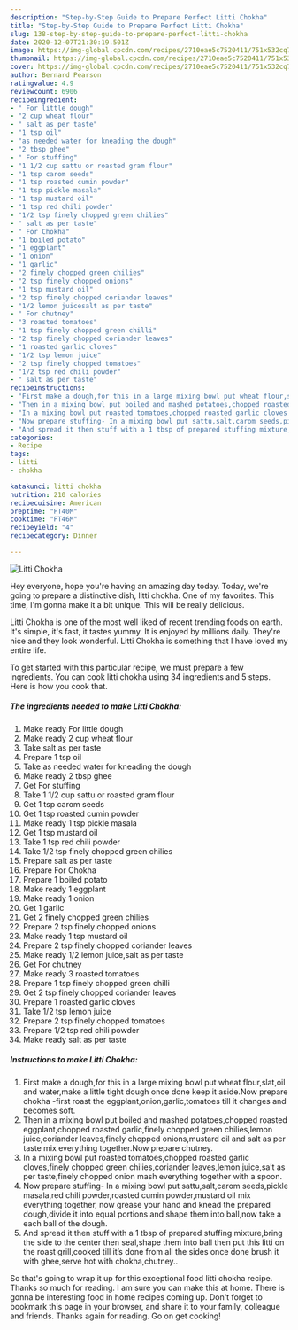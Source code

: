 ```yaml
---
description: "Step-by-Step Guide to Prepare Perfect Litti Chokha"
title: "Step-by-Step Guide to Prepare Perfect Litti Chokha"
slug: 138-step-by-step-guide-to-prepare-perfect-litti-chokha
date: 2020-12-07T21:30:19.501Z
image: https://img-global.cpcdn.com/recipes/2710eae5c7520411/751x532cq70/litti-chokha-recipe-main-photo.jpg
thumbnail: https://img-global.cpcdn.com/recipes/2710eae5c7520411/751x532cq70/litti-chokha-recipe-main-photo.jpg
cover: https://img-global.cpcdn.com/recipes/2710eae5c7520411/751x532cq70/litti-chokha-recipe-main-photo.jpg
author: Bernard Pearson
ratingvalue: 4.9
reviewcount: 6906
recipeingredient:
- " For little dough"
- "2 cup wheat flour"
- " salt as per taste"
- "1 tsp oil"
- "as needed water for kneading the dough"
- "2 tbsp ghee"
- " For stuffing"
- "1 1/2 cup sattu or roasted gram flour"
- "1 tsp carom seeds"
- "1 tsp roasted cumin powder"
- "1 tsp pickle masala"
- "1 tsp mustard oil"
- "1 tsp red chili powder"
- "1/2 tsp finely chopped green chilies"
- " salt as per taste"
- " For Chokha"
- "1 boiled potato"
- "1 eggplant"
- "1 onion"
- "1 garlic"
- "2 finely chopped green chilies"
- "2 tsp finely chopped onions"
- "1 tsp mustard oil"
- "2 tsp finely chopped coriander leaves"
- "1/2 lemon juicesalt as per taste"
- " For chutney"
- "3 roasted tomatoes"
- "1 tsp finely chopped green chilli"
- "2 tsp finely chopped coriander leaves"
- "1 roasted garlic cloves"
- "1/2 tsp lemon juice"
- "2 tsp finely chopped tomatoes"
- "1/2 tsp red chili powder"
- " salt as per taste"
recipeinstructions:
- "First make a dough,for this in a large mixing bowl put wheat flour,slat,oil and water,make a little tight dough once done keep it aside.Now prepare chokha -first roast the eggplant,onion,garlic,tomatoes till it changes and becomes soft."
- "Then in a mixing bowl put boiled and mashed potatoes,chopped roasted eggplant,chopped roasted garlic,finely chopped green chilies,lemon juice,coriander leaves,finely chopped onions,mustard oil and salt as per taste mix everything together.Now prepare chutney."
- "In a mixing bowl put roasted tomatoes,chopped roasted garlic cloves,finely chopped green chilies,coriander leaves,lemon juice,salt as per taste,finely chopped onion mash everything together with a spoon."
- "Now prepare stuffing- In a mixing bowl put sattu,salt,carom seeds,pickle masala,red chili powder,roasted cumin powder,mustard oil mix everything together, now grease your hand and knead the prepared dough,divide it into equal portions and shape them into ball,now take a each ball of the dough."
- "And spread it then stuff with a 1 tbsp of prepared stuffing mixture,bring the side to the center then seal,shape them into ball then put this litti on the roast grill,cooked till it’s done from all the sides once done brush it with ghee,serve hot with chokha,chutney.."
categories:
- Recipe
tags:
- litti
- chokha

katakunci: litti chokha 
nutrition: 210 calories
recipecuisine: American
preptime: "PT40M"
cooktime: "PT46M"
recipeyield: "4"
recipecategory: Dinner

---
```



![Litti Chokha](https://img-global.cpcdn.com/recipes/2710eae5c7520411/751x532cq70/litti-chokha-recipe-main-photo.jpg)

Hey everyone, hope you're having an amazing day today. Today, we're going to prepare a distinctive dish, litti chokha. One of my favorites. This time, I'm gonna make it a bit unique. This will be really delicious.



Litti Chokha is one of the most well liked of recent trending foods on earth. It's simple, it's fast, it tastes yummy. It is enjoyed by millions daily. They're nice and they look wonderful. Litti Chokha is something that I have loved my entire life.


To get started with this particular recipe, we must prepare a few ingredients. You can cook litti chokha using 34 ingredients and 5 steps. Here is how you cook that.

<!--inarticleads1-->

##### The ingredients needed to make Litti Chokha:

1. Make ready  For little dough
1. Make ready 2 cup wheat flour
1. Take  salt as per taste
1. Prepare 1 tsp oil
1. Take as needed water for kneading the dough
1. Make ready 2 tbsp ghee
1. Get  For stuffing
1. Take 1 1/2 cup sattu or roasted gram flour
1. Get 1 tsp carom seeds
1. Get 1 tsp roasted cumin powder
1. Make ready 1 tsp pickle masala
1. Get 1 tsp mustard oil
1. Take 1 tsp red chili powder
1. Take 1/2 tsp finely chopped green chilies
1. Prepare  salt as per taste
1. Prepare  For Chokha
1. Prepare 1 boiled potato
1. Make ready 1 eggplant
1. Make ready 1 onion
1. Get 1 garlic
1. Get 2 finely chopped green chilies
1. Prepare 2 tsp finely chopped onions
1. Make ready 1 tsp mustard oil
1. Prepare 2 tsp finely chopped coriander leaves
1. Make ready 1/2 lemon juice,salt as per taste
1. Get  For chutney
1. Make ready 3 roasted tomatoes
1. Prepare 1 tsp finely chopped green chilli
1. Get 2 tsp finely chopped coriander leaves
1. Prepare 1 roasted garlic cloves
1. Take 1/2 tsp lemon juice
1. Prepare 2 tsp finely chopped tomatoes
1. Prepare 1/2 tsp red chili powder
1. Make ready  salt as per taste




<!--inarticleads2-->

##### Instructions to make Litti Chokha:

1. First make a dough,for this in a large mixing bowl put wheat flour,slat,oil and water,make a little tight dough once done keep it aside.Now prepare chokha -first roast the eggplant,onion,garlic,tomatoes till it changes and becomes soft.
1. Then in a mixing bowl put boiled and mashed potatoes,chopped roasted eggplant,chopped roasted garlic,finely chopped green chilies,lemon juice,coriander leaves,finely chopped onions,mustard oil and salt as per taste mix everything together.Now prepare chutney.
1. In a mixing bowl put roasted tomatoes,chopped roasted garlic cloves,finely chopped green chilies,coriander leaves,lemon juice,salt as per taste,finely chopped onion mash everything together with a spoon.
1. Now prepare stuffing- In a mixing bowl put sattu,salt,carom seeds,pickle masala,red chili powder,roasted cumin powder,mustard oil mix everything together, now grease your hand and knead the prepared dough,divide it into equal portions and shape them into ball,now take a each ball of the dough.
1. And spread it then stuff with a 1 tbsp of prepared stuffing mixture,bring the side to the center then seal,shape them into ball then put this litti on the roast grill,cooked till it’s done from all the sides once done brush it with ghee,serve hot with chokha,chutney..




So that's going to wrap it up for this exceptional food litti chokha recipe. Thanks so much for reading. I am sure you can make this at home. There is gonna be interesting food in home recipes coming up. Don't forget to bookmark this page in your browser, and share it to your family, colleague and friends. Thanks again for reading. Go on get cooking!
